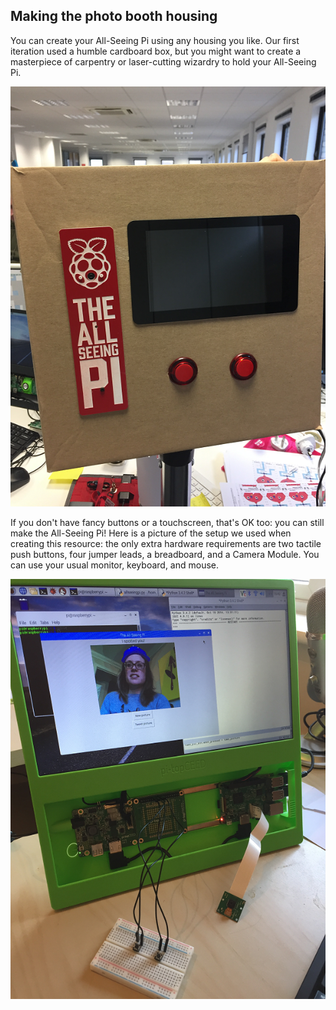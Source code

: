 ## Making the photo booth housing
You can create your All-Seeing Pi using any housing you like. Our first iteration used a humble cardboard box, but you might want to create a masterpiece of carpentry or laser-cutting wizardry to hold your All-Seeing Pi.

  ![All-Seeing Pi in a cardboard box](images/asp-cardboard.png)

If you don't have fancy buttons or a touchscreen, that's OK too: you can still make the All-Seeing Pi! Here is a picture of the setup we used when creating this resource: the only extra hardware requirements are two tactile push buttons, four jumper leads, a breadboard, and a Camera Module. You can use your usual monitor, keyboard, and mouse.

  ![All Seeing Pi test setup](images/test-setup.png)

